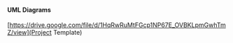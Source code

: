 #### UML Diagrams

[https://drive.google.com/file/d/1HqRwRuMtFGcp1NP67E_OVBKLpmGwhTmZ/view](Project Template)


